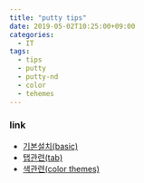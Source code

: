 ```yaml
---
title: "putty tips"
date: 2019-05-02T10:25:00+09:00
categories:
  - IT
tags:
  - tips
  - putty
  - putty-nd
  - color
  - tehemes
---
```


### link
- [기본설치(basic)](https://www.putty.org/)
- [탭관련(tab)](https://sourceforge.net/projects/putty-nd/)
- [색관련(color themes)](https://github.com/AlexAkulov/putty-color-themes)
